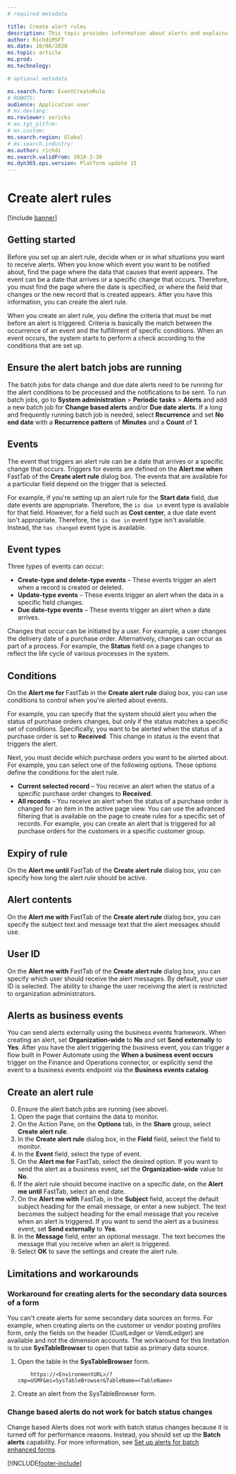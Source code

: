 ```yaml
---
# required metadata

title: Create alert rules
description: This topic provides information about alerts and explains how to create an alert rule.
author: RichdiMSFT
ms.date: 10/08/2020
ms.topic: article
ms.prod: 
ms.technology: 

# optional metadata

ms.search.form: EventCreateRule
# ROBOTS:
audience: Application user
# ms.devlang: 
ms.reviewer: sericks
# ms.tgt_pltfrm: 
# ms.custom:
ms.search.region: Global
# ms.search.industry:
ms.author: richdi
ms.search.validFrom: 2018-3-30
ms.dyn365.ops.version: Platform update 15
---
```


# Create alert rules

[!include [banner](../includes/banner.md)]

## Getting started

Before you set up an alert rule, decide when or in what situations you want to receive alerts. When you know which event you want to be notified about, find the page where the data that causes that event appears. The event can be a date that arrives or a specific change that occurs. Therefore, you must find the page where the date is specified, or where the field that changes or the new record that is created appears. After you have this information, you can create the alert rule.

When you create an alert rule, you define the criteria that must be met before an alert is triggered. Criteria is basically the match between the occurrence of an event and the fulfillment of specific conditions. When an event occurs, the system starts to perform a check according to the conditions that are set up.

## Ensure the alert batch jobs are running

The batch jobs for data change and due date alerts need to be running for the alert conditions to be processed and the notifications to be sent. To run batch jobs, go to **System administration** > **Periodic tasks** > **Alerts** and add a new batch job for **Change based alerts** and/or **Due date alerts**. If a long and frequently running batch job is needed, select **Recurrence** and set **No end date** with a **Recurrence pattern** of **Minutes** and a **Count** of **1**.

## Events

The event that triggers an alert rule can be a date that arrives or a specific change that occurs. Triggers for events are defined on the **Alert me when** FastTab of the **Create alert rule** dialog box. The events that are available for a particular field depend on the trigger that is selected.

For example, if you're setting up an alert rule for the **Start date** field, due date events are appropriate. Therefore, the `is due in` event type is available for that field. However, for a field such as **Cost center**, a due date event isn't appropriate. Therefore, the `is due in` event type isn't available. Instead, the `has changed` event type is available.

## Event types

Three types of events can occur:

- **Create-type and delete-type events** – These events trigger an alert when a record is created or deleted.
- **Update-type events** – These events trigger an alert when the data in a specific field changes.
- **Due date-type events** – These events trigger an alert when a date arrives.
	
Changes that occur can be initiated by a user. For example, a user changes the delivery date of a purchase order. Alternatively, changes can occur as part of a process. For example, the **Status** field on a page changes to reflect the life cycle of various processes in the system.

## Conditions

On the **Alert me for** FastTab in the **Create alert rule** dialog box, you can use conditions to control when you're alerted about events.

For example, you can specify that the system should alert you when the status of purchase orders changes, but only if the status matches a specific set of conditions. Specifically, you want to be alerted when the status of a purchase order is set to **Received**. This change in status is the event that triggers the alert.

Next, you must decide which purchase orders you want to be alerted about. For example, you can select one of the following options. These options define the conditions for the alert rule.

- **Current selected record** – You receive an alert when the status of a specific purchase order changes to **Received**.
- **All records** – You receive an alert when the status of a purchase order is changed for an item in the active page view. You can use the advanced filtering that is available on the page to create rules for a specific set of records. For example, you can create an alert that is triggered for all purchase orders for the customers in a specific customer group.
	
## Expiry of rule

On the **Alert me until** FastTab of the **Create alert rule** dialog box, you can specify how long the alert rule should be active.

## Alert contents

On the **Alert me with** FastTab of the **Create alert rule** dialog box, you can specify the subject text and message text that the alert messages should use.

## User ID

On the **Alert me with** FastTab of the **Create alert rule** dialog box, you can specify which user should receive the alert messages. By default, your user ID is selected. The ability to change the user receiving the alert is restricted to organization administrators.

## Alerts as business events

You can send alerts externally using the business events framework. When creating an alert, set **Organization-wide** to **No** and set **Send externally** to **Yes**. After you have the alert triggering the business event, you can trigger a flow built in Power Automate using the **When a business event occurs** trigger on the Finance and Operations connector, or explicitly send the event to a business events endpoint via the **Business events catalog**.

## Create an alert rule

0. Ensure the alert batch jobs are running (see above).
1. Open the page that contains the data to monitor.
2. On the Action Pane, on the **Options** tab, in the **Share** group, select **Create alert rule**.
3. In the **Create alert rule** dialog box, in the **Field** field, select the field to monitor.
4. In the **Event** field, select the type of event.
5. On the **Alert me for** FastTab, select the desired option. If you want to send the alert as a business event, set the **Organization-wide** value to **No**.
6. If the alert rule should become inactive on a specific date, on the **Alert me until** FastTab, select an end date.
7. On the **Alert me with** FastTab, in the **Subject** field, accept the default subject heading for the email message, or enter a new subject. The text becomes the subject heading for the email message that you receive when an alert is triggered. If you want to send the alert as a business event, set **Send externally** to **Yes**.
8. In the **Message** field, enter an optional message. The text becomes the message that you receive when an alert is triggered.
9. Select **OK** to save the settings and create the alert rule.

## Limitations and workarounds

### Workaround for creating alerts for the secondary data sources of a form
You can't create alerts for some secondary data sources on forms. For example, when creating alerts on the customer or vendor posting profiles form, only the fields on the header (CustLedger or VendLedger) are available and not the dimension accounts. The workaround for this limitation is to use **SysTableBrowser** to open that table as primary data source. 
1. Open the table in the **SysTableBrowser** form.
	```
    	https://<EnvironmentURL>/?cmp=USMF&mi=SysTableBrowser&TableName=<TableName>
	```
2. Create an alert from the SysTableBrowser form.

### Change based alerts do not work for batch status changes
Change based Alerts does not work with batch status changes because it is turned off for performance reasons. Instead, you should set up the **Batch alerts** capability. For more information, see [Set up alerts for batch enhanced forms](https://docs.microsoft.com/dynamics365/fin-ops-core/dev-itpro/sysadmin/alerts#set-up-alerts-for-batch-enhanced-forms).


[!INCLUDE[footer-include](../../../includes/footer-banner.md)]
